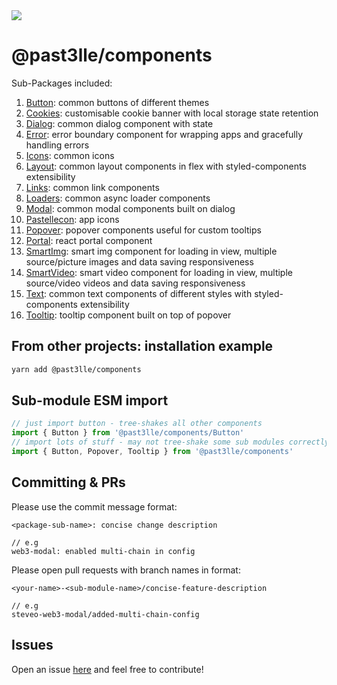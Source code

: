 <img src="https://user-images.githubusercontent.com/21335563/224188765-f886ae46-c251-431e-bc23-afbd851ae589.png"/>

# @past3lle/components

Sub-Packages included:
1. [Button](/src/Button): common buttons of different themes
2. [Cookies](/src/Cookies): customisable cookie banner with local storage state retention
3. [Dialog](/src/Dialog): common dialog component with state
4. [Error](/src/Error): error boundary component for wrapping apps and gracefully handling errors
5. [Icons](/src/Icons): common icons
6. [Layout](/src/Layout): common layout components in flex with styled-components extensibility
7. [Links](/src/Links): common link components
8. [Loaders](/src/Loaders): common async loader components
9. [Modal](/src/Modal): common modal components built on dialog
9. [Pastellecon](/src/Pastellecon): app icons
10. [Popover](/src/Popover): popover components useful for custom tooltips
10. [Portal](/src/Portal): react portal component
10. [SmartImg](/src/SmartImg): smart img component for loading in view, multiple source/picture images and data saving responsiveness
10. [SmartVideo](/src/SmartVideo): smart video component for loading in view, multiple source/video videos and data saving responsiveness
10. [Text](/src/Text): common text components of different styles with styled-components extensibility
10. [Tooltip](/src/Tooltip): tooltip component built on top of popover

## From other projects: installation example
```bash
yarn add @past3lle/components
```

## Sub-module ESM import
```ts
// just import button - tree-shakes all other components
import { Button } from '@past3lle/components/Button'
// import lots of stuff - may not tree-shake some sub modules correctly, however
import { Button, Popover, Tooltip } from '@past3lle/components'
```

## Committing & PRs
Please use the commit message format: 
```
<package-sub-name>: concise change description

// e.g
web3-modal: enabled multi-chain in config
```

Please open pull requests with branch names in format:
```
<your-name>-<sub-module-name>/concise-feature-description

// e.g
steveo-web3-modal/added-multi-chain-config
```

## Issues
Open an issue [here](https://github.com/PAST3LLE/past3lle-monorepo/issues) and feel free to contribute!
